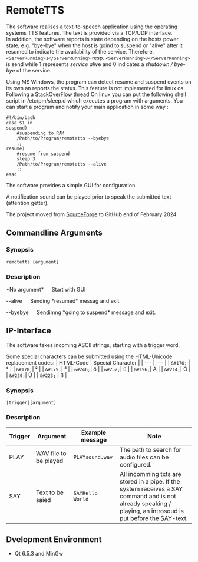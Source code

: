 # RemoteTTS
The software realises a text-to-speech application using the operating systems TTS features. The text is provided via a TCP/UDP interface.<br>
In addition, the software reports is state depending on the hosts power state, e.g. "bye-bye" when the host is goind to suspend or "alive" after it resumed to indicate the availability of the service. Therefore, `<ServerRunning>1</ServerRunning>` resp. `<ServerRunning>0</ServerRunning>` is send while 1 represents *service aliv*e and 0 indicates a *shutdown / bye-bye* of the service.

Using MS Windows, the program can detect resume and suspend events on its own an reports the status. This feature is not implemented for linux os.<br> 
Following a [StackOverFlow thread](https://stackoverflow.com/questions/23901419/how-to-capture-suspend-event-in-qt-linux) On linux you can put the following shell script in /etc/pm/sleep.d which executes a program with arguments. You can start a program and notify your main application in some way :
```
#!/bin/bash
case $1 in
suspend)
    #suspending to RAM
    /Path/to/Program/remotetts --byebye
    ;;
resume)
    #resume from suspend
    sleep 3
    /Path/to/Program/remotetts --alive
    ;;
esac
```

The software provides a simple GUI for configuration.

A notification sound can be played prior to speak the submitted text (attention getter).

The project moved from [SourceForge](https://sourceforge.net/projects/remotetts/) to GitHub end of February 2024.

## Commandline Arguments

### Synopsis
```
remotetts [argument]
```

### Description

<p>*No argument* &emsp; Start with GUI</p>
<p>--alive &emsp; Sending *resumed* messag and exit</p>
<p>--byebye &emsp; Sendimng *going to suspend* message and exit.</p>

## IP-Interface
The software takes incoming ASCII strings, starting with a trigger word. 

Some special characters can be submitted using the HTML-Unicode replacement codes:
| HTML-Code | Special Character |
| --- | --- |
| `&#176;` | ° |
| `&#178;`| ² |
| `&#179;`| ³ |
| `&#246;`| ö |
| `&#252;`| ü |
| `&#196;`| Ä |
| `&#214;`| Ö |
| `&#220;`| Ü |
| `&#223;` | ß |

### Synopsis
```
[trigger][argument]
```

### Description

| Trigger | Argument | Example message | Note | 
| --- | --- | --- | --- |
| PLAY | WAV file to be played | `PLAYsound.wav` | The path to search for audio files can be configured. |
| SAY | Text to be saied | `SAYHello World`| All incomming txts are stored in a pipe. If the system receives a SAY command and is not already speaking / playing, an introsoud is put before the SAY-text. |


## Dvelopment Environment

* Qt 6.5.3 and MinGw

